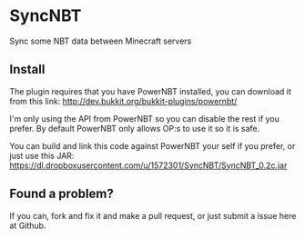 SyncNBT
=======

Sync some NBT data between Minecraft servers

## Install
The plugin requires that you have PowerNBT installed, you can download it from this link:
http://dev.bukkit.org/bukkit-plugins/powernbt/

I'm only using the API from PowerNBT so you can disable the rest if you prefer. By default PowerNBT only allows OP:s to use it so it is safe.

You can build and link this code against PowerNBT your self if you prefer, or just use this JAR:
https://dl.dropboxusercontent.com/u/1572301/SyncNBT/SyncNBT_0.2c.jar

## Found a problem?

If you can, fork and fix it and make a pull request, or just submit a issue here at Github.
